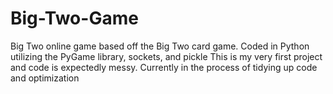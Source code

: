 # Big-Two-Game
Big Two online game based off the Big Two card game. Coded in Python utilizing the PyGame library, sockets, and pickle
This is my very first project and code is expectedly messy. Currently in the process of tidying up code and optimization
